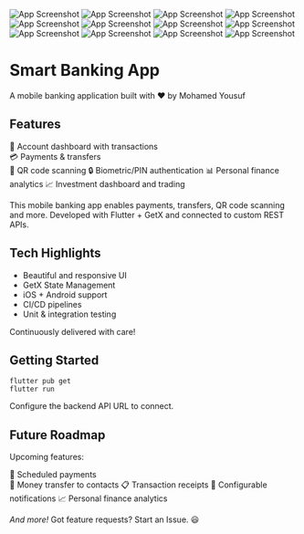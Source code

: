 ![App Screenshot](https://drive.google.com/uc?export=view&id=1sdk7sYgOVgDcgiHN0E6MJTwYZYp_2Tud) ![App Screenshot](https://drive.google.com/uc?export=view&id=1_sZsOsb30YZgQkhgU1yb1_LOsC9tUMwA) ![App Screenshot](https://drive.google.com/uc?export=view&id=1ZOGNZIUzJCGM-RzkloFwDr0N184EQE5a) ![App Screenshot](https://drive.google.com/uc?export=view&id=1cqSONtnLb34o5iUAY-4xvQXMTK3Y9-2I) ![App Screenshot](https://drive.google.com/uc?export=view&id=1HLcilB-U3nEbhXs5pNAxgl8NGGXz0t00) ![App Screenshot](https://drive.google.com/uc?export=view&id=1o83QSNI2_AR7I89LGWU4sECIbgZ21QsZ) ![App Screenshot](https://drive.google.com/uc?export=view&id=1Q9ANdCQsKrQZnSwMjCI9hAxVIxGa19ie) ![App Screenshot](https://drive.google.com/uc?export=view&id=16BhYmwwnDr6gM1ZXTl0k9C5H-JJW9vQS) ![App Screenshot](https://drive.google.com/uc?export=view&id=1nYce71wxourFpiyZp9juUYzSaY6hRUxy) ![App Screenshot](https://drive.google.com/uc?export=view&id=1TaDA_DVo7oQPBg-5voQn9jFYI0lwYFrK) ![App Screenshot](https://drive.google.com/uc?export=view&id=1MC8EbL2HWWSRIJ6n6fQ2bLe798qqaBLQ) ![App Screenshot](https://drive.google.com/uc?export=view&id=17Tlz5W8w4ttL5JrI-qHeB8qmGiWkLP3y)
# Smart Banking App 
A mobile banking application built with ❤️ by Mohamed Yousuf

## Features
🏦 Account dashboard with transactions  
💳 Payments & transfers  
📸 QR code scanning
🔒 Biometric/PIN authentication 
📊 Personal finance analytics
📈 Investment dashboard and trading



This mobile banking app enables payments, transfers, QR code scanning and more. Developed with Flutter + GetX and connected to custom REST APIs.

## Tech Highlights
- Beautiful and responsive UI
- GetX State Management
- iOS + Android support  
- CI/CD pipelines 
- Unit & integration testing

Continuously delivered with care!



## Getting Started

```
flutter pub get
flutter run
```

Configure the backend API URL to connect.

## Future Roadmap

Upcoming features:

💸 Scheduled payments  
💌 Money transfer to contacts
📋 Transaction receipts
🔔 Configurable notifications
📈 Personal finance analytics

*And more!* Got feature requests? Start an Issue. 😃

